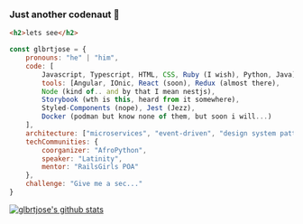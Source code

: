 ### Just another codenaut 👋
```html
<h2>lets see</h2>
```
```javascript
const glbrtjose = {
    pronouns: "he" | "him",
    code: [
        Javascript, Typescript, HTML, CSS, Ruby (I wish), Python, Java],
        tools: [Angular, IOnic, React (soon), Redux (almost there),
        Node (kind of.. and by that I mean nestjs),
        Storybook (wth is this, heard from it somewhere),
        Styled-Components (nope), Jest (Jezz),
        Docker (podman but know none of them, but soon i will...)
    ],
    architecture: ["microservices", "event-driven", "design system pattern"],
    techCommunities: {
        coorganizer: "AfroPython",
        speaker: "Latinity",
        mentor: "RailsGirls POA"
    },
    challenge: "Give me a sec..."
}
```
[![glbrtjose's github stats](https://github-readme-stats.vercel.app/api?username=glbrtjose)](https://github.com/anuraghazra/github-readme-stats)
<!--JS
**glbrtjose/glbrtjose** is a ✨ _special_ ✨ repository because its `README.md` (this file) appears on your GitHub profile.

Here are some ideas to get you started:

- 🔭 I’m currently working on ...
- 🌱 I’m currently learning ...
- 👯 I’m looking to collaborate on ...
- 🤔 I’m looking for help with ...
- 💬 Ask me about ...
- 📫 How to reach me: ...
- 😄 Pronouns: ...
- ⚡ Fun fact: ...
-->

